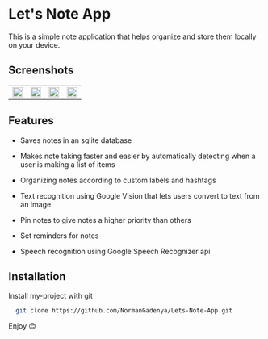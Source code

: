 # Let's Note App
This is a simple note application that helps organize and store them locally on your device.

## Screenshots
<table>
  
  <tr>
    <td><img src="https://user-images.githubusercontent.com/28120359/148758728-4ef5ddb9-fbf2-4876-81c0-789ea4e2019f.png" width=100% height=50%></td>
    <td><img src="https://user-images.githubusercontent.com/28120359/148758851-c8bbfecf-b4b5-4dc0-839e-5afe7666ad69.png" width=100% height=50%></td>
    <td><img src="https://user-images.githubusercontent.com/28120359/148758916-61401ab8-c0e6-486f-88cf-8b55ee83aa35.png" width=100% height=50%></td>
    <td><img src="https://user-images.githubusercontent.com/28120359/148759014-b4e6f00f-f633-493f-8621-4fb3cdcc2e0e.png" width=100% height=50%></td>
    


  </tr>
 </table>






## Features


- Saves notes in an sqlite database

- Makes note taking faster and easier by automatically detecting when a user is making a list of items

- Organizing notes according to custom labels and hashtags

- Text recognition using Google Vision that lets users convert to text from an image 

- Pin notes to give notes a higher priority than others

- Set reminders for notes

- Speech recognition using Google Speech Recognizer api


## Installation

Install my-project with git

```bash
  git clone https://github.com/NormanGadenya/Lets-Note-App.git
```

Enjoy 😊
